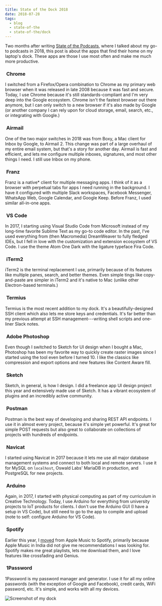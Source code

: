 ```yaml
---
title: State of the Dock 2018
date: 2018-07-28
tags:
  - blog
  - state-of-the
  - state-of-the/dock
---
```


Two months after writing [State of the Podcasts](/blog/state-of-the/podcasts/2018/), where I talked about my go-to podcasts in 2018, this post is about the apps that find their home on my laptop's dock. These apps are those I use most often and make me much more productive.

<!--more-->

<h3 class="img-heading">
  <img src="/images/blog/state-of-the/dock/google-chrome.png" alt="">
  <span>Chrome</span>
</h3>

I switched from a Firefox/Opera combination to Chrome as my primary web browser when it was released in late 2008 because it was fast and secure. Today, I use Chrome because it's still standards-compliant and I'm very deep into the Google ecosystem. Chrome isn't the fastest browser out there anymore, but I can only switch to a new browser if it's also made by Google (or another company I can rely upon for cloud storage, email, search, etc., or integrating with Google.)

<h3 class="img-heading">
  <img src="/images/blog/state-of-the/dock/airmail.png" alt="">
  <span>Airmail</span>
</h3>

One of the two major switches in 2018 was from Boxy, a Mac client for Inbox by Google, to Airmail 2. This change was part of a large overhaul of my entire email system, but that's a story for another day. Airmail is fast and efficient, and lets me configure multiple inboxes, signatures, and most other things I need. I still use Inbox on my phone.

<h3 class="img-heading">
  <img src="/images/blog/state-of-the/dock/franz.png" alt="">
  <span>Franz</span>
</h3>

Franz is a native* client for multiple messaging apps. I think of it as a browser with perpetual tabs for apps I need running in the background. I have it configured with multiple Slack workspaces, Facebook Messenger, WhatsApp Web, Google Calendar, and Google Keep. Before Franz, I used similar all-in-one apps.

<h3 class="img-heading">
  <img src="/images/blog/state-of-the/dock/vs-code.png" alt="">
  <span>VS Code</span>
</h3>

In 2017, I starting using Visual Studio Code from Microsoft instead of my long-time favorite Sublime Text as my go-to code editor. In the past, I've used everything from (then Macromedia) DreamWeaver to fully fledged IDEs, but I fell in love with the customization and extension ecosystem of VS Code. I use the theme Atom One Dark with the ligature typeface Fira Code.

<h3 class="img-heading">
  <img src="/images/blog/state-of-the/dock/iterm.png" alt="">
  <span>iTerm2</span>
</h3>

iTerm2 is the terminal replacement I use, primarily because of its features like multiple panes, search, and better themes. Even simple tings like copy-and-paste are simpler in iTerm2 and it's native to Mac (unlike other Electron-based terminals.)

<h3 class="img-heading">
  <img src="/images/blog/state-of-the/dock/termius.png" alt="">
  <span>Termius</span>
</h3>

Termius is the most recent addition to my dock. It's a beautifully-designed SSH client which also lets me store keys and credentials. It's far better than my previous attempt at SSH management---writing shell scripts and one-liner Slack notes.

<h3 class="img-heading">
  <img src="/images/blog/state-of-the/dock/photoshop.png" alt="">
  <span>Adobe Photoshop</span>
</h3>

Even though I switched to Sketch for UI design when I bought a Mac, Photoshop has been my favorite way to quickly create raster images since I started using the tool even before I turned 10. I like the classics like compression and export options and new features like Content Aware fill.

<h3 class="img-heading">
  <img src="/images/blog/state-of-the/dock/sketch.png" alt="">
  <span>Sketch</span>
</h3>

Sketch, in general, is how I design. I did a freelance app UI design project this year and extensively made use of Sketch. It has a vibrant ecosystem of plugins and an incredibly active community.

<h3 class="img-heading">
  <img src="/images/blog/state-of-the/dock/postman.png" alt="">
  <span>Postman</span>
</h3>

Postman is the best way of developing and sharing REST API endpoints. I use it in almost every project, because it's simple yet powerful. It's great for simple POST requests but also great to collaborate on collections of projects with hundreds of endpoints.

<h3 class="img-heading">
  <img src="/images/blog/state-of-the/dock/navicat.png" alt="">
  <span>Navicat</span>
</h3>

I started using Navicat in 2017 because it lets me use all major database management systems and connect to both local and remote servers. I use it for MySQL on `localhost`, Oswald Labs' MariaDB in production, and PostgreSQL for new projects.

<h3 class="img-heading">
  <img src="/images/blog/state-of-the/dock/arduino.png" alt="">
  <span>Arduino</span>
</h3>

Again, in 2017, I started with physical computing as part of my curriculum in Creative Technology. Today, I use Arduino for everything from university projects to IoT products for clients. I don't use the Arduino GUI (I have a setup in VS Code), but still need to go to the app to compile and upload (note to self: configure Arduino for VS Code).

<h3 class="img-heading">
  <img src="/images/blog/state-of-the/dock/spotify.png" alt="">
  <span>Spotify</span>
</h3>

Earlier this year, I [moved](https://twitter.com/AnandChowdhary/status/997446406901248000) from Apple Music to Spotify, primarily because Apple Music in India did not give me recommendations I was looking for. Spotify makes me great playlists, lets me download them, and I love features like crossfading and Genius.

<h3 class="img-heading">
  <img src="/images/blog/state-of-the/dock/1password.png" alt="">
  <span>1Password</span>
</h3>

1Password is my password manager and generator. I use it for all my online passwords (with the exception of Google and Facebook), credit cards, WiFi password, etc. It's simple, and works with all my devices.

<div class="image"><img alt="Screenshot of my dock" src="/images/blog/Screen_Shot_2018-07-28_at_11.27.45_PM.png"></div>